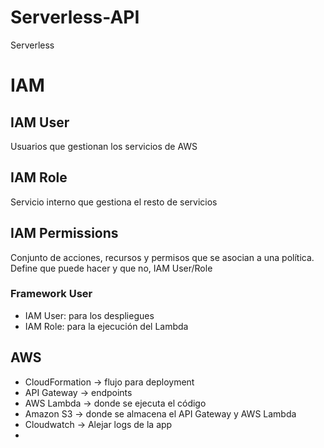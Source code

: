 # Serverless-API

Serverless 

# IAM

## IAM User

Usuarios que gestionan los servicios de AWS

## IAM Role

Servicio interno que gestiona el resto de servicios

## IAM Permissions

Conjunto de acciones, recursos y permisos que se asocian a una política. Define que puede hacer y que no, IAM User/Role

### Framework User

- IAM User: para los despliegues
- IAM Role: para la ejecución del Lambda


## AWS

- CloudFormation -> flujo para deployment
- API Gateway -> endpoints
- AWS Lambda -> donde se ejecuta el código
- Amazon S3 -> donde se almacena el API Gateway y AWS Lambda
- Cloudwatch -> Alejar logs de la app
- 
